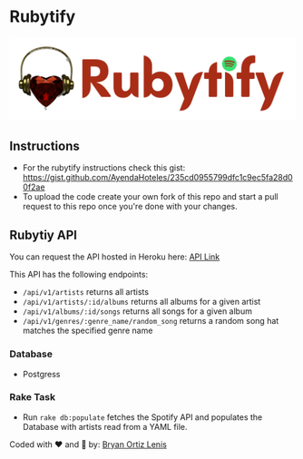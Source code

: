 # Rubytify
![rubytify_image](https://github.com/bryano13/git_course/blob/main/Rubutify_logo.png)
## Instructions

- For the rubytify instructions check this gist: https://gist.github.com/AyendaHoteles/235cd0955799dfc1c9ec5fa28d00f2ae 
- To upload the code create your own fork of this repo and start a pull request to this repo once you're done with your changes.


## Rubytiy API

You can request the API hosted in Heroku here:
[API Link](https://bryan-ortiz-rubytify-ayenda.herokuapp.com/api/v1/genres/rock/random_song)


This API has the following endpoints:

- `/api/v1/artists` returns all artists  
- `/api/v1/artists/:id/albums` returns all albums for a given artist  
- `/api/v1/albums/:id/songs` returns all songs for a given album
- `/api/v1/genres/:genre_name/random_song` returns a random song hat matches the specified genre name

### Database

- Postgress 

### Rake Task 

- Run `rake db:populate` fetches the Spotify API and populates the Database with artists read from a YAML file. 


Coded with ❤️ and 🔨 by: [Bryan Ortiz Lenis](https://github.com/bryano13)
